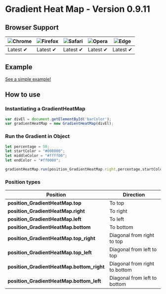 # Gradient Heat Map - Version 0.9.11

## Browser Support

![Chrome](https://raw.github.com/alrra/browser-logos/master/src/chrome/chrome_48x48.png) | ![Firefox](https://raw.github.com/alrra/browser-logos/master/src/firefox/firefox_48x48.png) | ![Safari](https://raw.github.com/alrra/browser-logos/master/src/safari/safari_48x48.png) | ![Opera](https://raw.github.com/alrra/browser-logos/master/src/opera/opera_48x48.png) | ![Edge](https://raw.github.com/alrra/browser-logos/master/src/edge/edge_48x48.png) |
--- | --- | --- | --- | --- |
Latest ✔ | Latest ✔ | Latest ✔ | Latest ✔ | Latest ✔ |

## Example

[See a simple example!](https://marcusvi200.github.io/gradient-heat-map/)

## How to use

### Instantiating a GradientHeatMap

```js
var divEl = document.getElementById('barColor');
var gradientHeatMap = new GradientHeatMap(divEl);
```

### Run the Gradient in Object

```js
let percentage = 50;
let startColor = "#008000";
let middleColor = "#ffff00";
let endColor = "#ff0000";

gradientHeatMap.run(position_GradientHeatMap.right,percentage,startColor,middleColor,endColor);
```

### Position types
| Position | Direction |
|----------|-----------|
| **position_GradientHeatMap.top** | To top |
| **position_GradientHeatMap.right** | To right |
| **position_GradientHeatMap.left** | To left |
| **position_GradientHeatMap.bottom** | To bottom |
| **position_GradientHeatMap.top_right** | Diagonal from right to top |
| **position_GradientHeatMap.top_left** | Diagonal from left to top |
| **position_GradientHeatMap.bottom_right** | Diagonal from right to bottom |
| **position_GradientHeatMap.bottom_left** | Diagonal from left to bottom |
